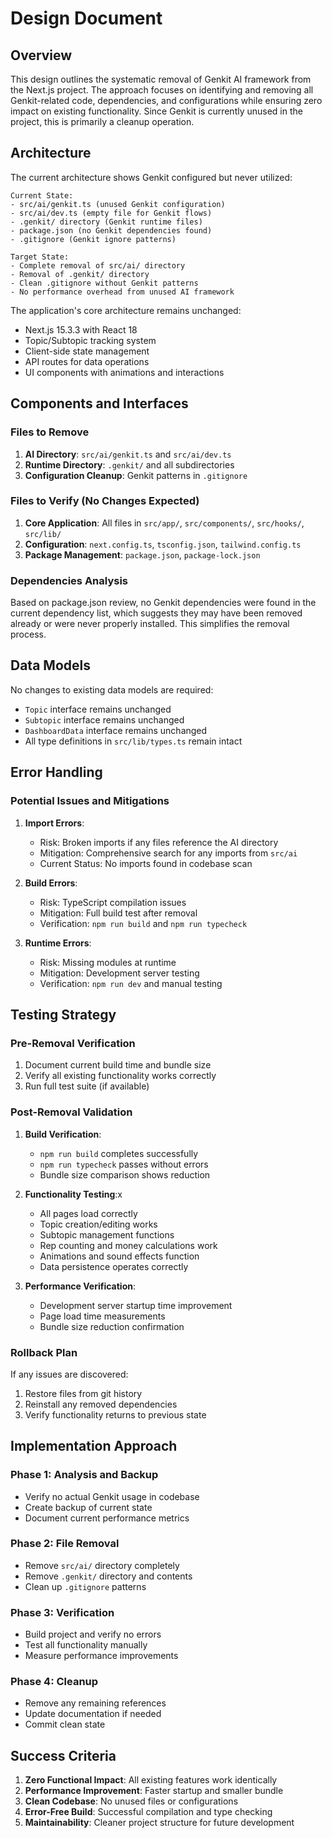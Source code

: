 # Design Document

## Overview

This design outlines the systematic removal of Genkit AI framework from the Next.js project. The approach focuses on identifying and removing all Genkit-related code, dependencies, and configurations while ensuring zero impact on existing functionality. Since Genkit is currently unused in the project, this is primarily a cleanup operation.

## Architecture

The current architecture shows Genkit configured but never utilized:

```
Current State:
- src/ai/genkit.ts (unused Genkit configuration)
- src/ai/dev.ts (empty file for Genkit flows)
- .genkit/ directory (Genkit runtime files)
- package.json (no Genkit dependencies found)
- .gitignore (Genkit ignore patterns)

Target State:
- Complete removal of src/ai/ directory
- Removal of .genkit/ directory
- Clean .gitignore without Genkit patterns
- No performance overhead from unused AI framework
```

The application's core architecture remains unchanged:
- Next.js 15.3.3 with React 18
- Topic/Subtopic tracking system
- Client-side state management
- API routes for data operations
- UI components with animations and interactions

## Components and Interfaces

### Files to Remove
1. **AI Directory**: `src/ai/genkit.ts` and `src/ai/dev.ts`
2. **Runtime Directory**: `.genkit/` and all subdirectories
3. **Configuration Cleanup**: Genkit patterns in `.gitignore`

### Files to Verify (No Changes Expected)
1. **Core Application**: All files in `src/app/`, `src/components/`, `src/hooks/`, `src/lib/`
2. **Configuration**: `next.config.ts`, `tsconfig.json`, `tailwind.config.ts`
3. **Package Management**: `package.json`, `package-lock.json`

### Dependencies Analysis
Based on package.json review, no Genkit dependencies were found in the current dependency list, which suggests they may have been removed already or were never properly installed. This simplifies the removal process.

## Data Models

No changes to existing data models are required:
- `Topic` interface remains unchanged
- `Subtopic` interface remains unchanged  
- `DashboardData` interface remains unchanged
- All type definitions in `src/lib/types.ts` remain intact

## Error Handling

### Potential Issues and Mitigations

1. **Import Errors**: 
   - Risk: Broken imports if any files reference the AI directory
   - Mitigation: Comprehensive search for any imports from `src/ai`
   - Current Status: No imports found in codebase scan

2. **Build Errors**:
   - Risk: TypeScript compilation issues
   - Mitigation: Full build test after removal
   - Verification: `npm run build` and `npm run typecheck`

3. **Runtime Errors**:
   - Risk: Missing modules at runtime
   - Mitigation: Development server testing
   - Verification: `npm run dev` and manual testing

## Testing Strategy

### Pre-Removal Verification
1. Document current build time and bundle size
2. Verify all existing functionality works correctly
3. Run full test suite (if available)

### Post-Removal Validation
1. **Build Verification**:
   - `npm run build` completes successfully
   - `npm run typecheck` passes without errors
   - Bundle size comparison shows reduction

2. **Functionality Testing**:x
   - All pages load correctly
   - Topic creation/editing works
   - Subtopic management functions
   - Rep counting and money calculations work
   - Animations and sound effects function
   - Data persistence operates correctly

3. **Performance Verification**:
   - Development server startup time improvement
   - Page load time measurements
   - Bundle size reduction confirmation

### Rollback Plan
If any issues are discovered:
1. Restore files from git history
2. Reinstall any removed dependencies
3. Verify functionality returns to previous state

## Implementation Approach

### Phase 1: Analysis and Backup
- Verify no actual Genkit usage in codebase
- Create backup of current state
- Document current performance metrics

### Phase 2: File Removal
- Remove `src/ai/` directory completely
- Remove `.genkit/` directory and contents
- Clean up `.gitignore` patterns

### Phase 3: Verification
- Build project and verify no errors
- Test all functionality manually
- Measure performance improvements

### Phase 4: Cleanup
- Remove any remaining references
- Update documentation if needed
- Commit clean state

## Success Criteria

1. **Zero Functional Impact**: All existing features work identically
2. **Performance Improvement**: Faster startup and smaller bundle
3. **Clean Codebase**: No unused files or configurations
4. **Error-Free Build**: Successful compilation and type checking
5. **Maintainability**: Cleaner project structure for future development